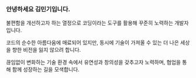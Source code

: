 ### 안녕하세요 김민기입니다.

불편함을 개선하고자 하는 열정으로 코딩이라는 도구를 활용해 꾸준히 노력하는 개발자입니다. 

코드의 순수한 아름다움에 매료되어 있지만, 동시에 기술이 가져올 수 있는 더 나은 세상을 향한 비전을 잃지 않으려 합니다. 

끊임없이 변화하는 기술 환경 속에서 유연성과 창의성을 갖추고자 노력하며, 협업을 통해 함께 성장하는 길을 모색합니다.

<!--
**mimgggg4444/mimgggg4444** is a ✨ _special_ ✨ repository because its `README.md` (this file) appears on your GitHub profile.

Here are some ideas to get you started:

- 🔭 I’m currently working on ...
- 🌱 I’m currently learning ...
- 👯 I’m looking to collaborate on ...
- 🤔 I’m looking for help with ...
- 💬 Ask me about ...
- 📫 How to reach me: ...
- 😄 Pronouns: ...
- ⚡ Fun fact: ...
-->
